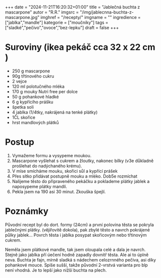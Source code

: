 
+++
date = "2024-11-21T16:20:32+01:00"
title = "Jablečná buchta z mascarpone"
autor = "R.R."
imgsrc = "/img/jablecnna-buchta-z-mascarpone.jpg"
imghref = "/recepty/"
imgname = ""
ingredience = ["jablka","mandle"]
kategorie = ["moučníky"]
tags = ["sladké","pečivo","ovoce","bez-lepku"]
draft = false
+++


# Suroviny (ikea pekáč cca 32 x 22 cm )
- 250 g mascarpone
- 90g třtinového cukru
- 2 vejce
- 120 ml polotučného mléka
- 170 g mouky Nutri free per dolce
- 50 g pohankové hladké
- 6 g kypřícího prášku
- špetka soli
- 4 jablka (1/4tky, nakrájená na tenké plátky)
- 1ČL skořice
- hrst mandlových plátků


# Postup
1. Vymažeme formu a vysypeme moukou.
2. Mascarpone vyšlehat s cukrem a žloutky, nakonec bílky (v3e důkladně
prošlehat do nadýchaného krému).
3. V míse smícháme mouku, skořici sůl a kypřící prášek
4. Přes sítko přidávat postupně mouku a mléko. Dob5e rozmíchat
5. Nalijeme těsto do připraveného pekáčku a poklademe plátky jablek a naposypeme plátky mandlí.
6. Pekla jsem na 190 asi 30 minut. Zkouška špejlí.

# Poznámky
Původní recept byl do dort. formy (24cm) a první polovina těsta se pokryla jablečnými plátky.
(vějířovitě dokola), pak zbylé těsto a navrch pokrájené půlky jablek...
Povrch těsta i jablka posypat skořicovým nebo třtinovým cukrem.

Neměla jsem plátkové mandle, tak jsem oloupala celé a dala je navrch. Stejně jako jablka pří úečení hodně zapadly dovnitř těsta. Ale ai to úplně neva.
Buchta je fajn, mírně sladká s nádechem celozrnného pečiva, asi díky pohankové mouce. Spíše sušší, takže původní 2-vrstvá varianta pro blp není vhodná. Je to lepší jako nižší buchta na plech.



<!-- --> 